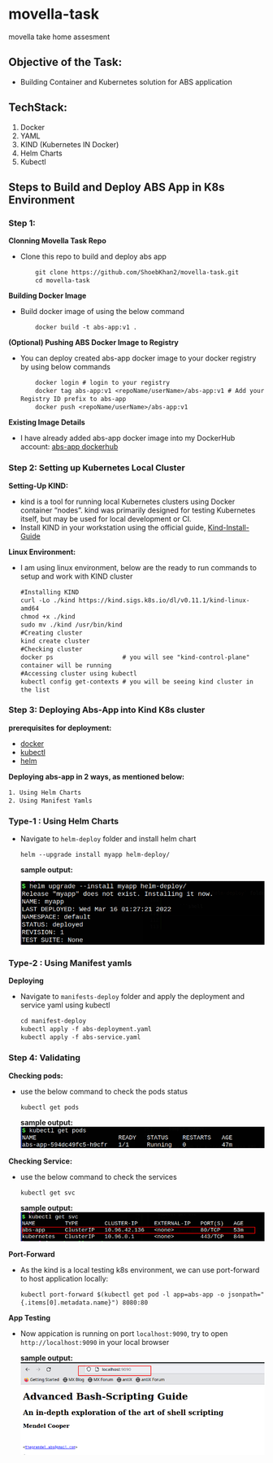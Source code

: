 # movella-task
movella take home assesment

## Objective of the Task:

* Building Container and Kubernetes solution for ABS application

## TechStack:
1. Docker
2. YAML
3. KIND (Kubernetes IN Docker)
4. Helm Charts
5. Kubectl

## Steps to Build and Deploy ABS App in K8s Environment
### Step 1: 
**Clonning Movella Task Repo**

* Clone this repo to build and deploy abs app
    ```SHELL
        git clone https://github.com/ShoebKhan2/movella-task.git
        cd movella-task
    ```
**Building Docker Image**

* Build docker image of using the below command
    ```SHELL
        docker build -t abs-app:v1 .
    ```

**(Optional) Pushing ABS Docker Image to Registry**
* You can deploy created abs-app docker image to your docker registry by using below commands
    ```SHELL
        docker login # login to your registry
        docker tag abs-app:v1 <repoName/userName>/abs-app:v1 # Add your Registry ID prefix to abs-app
        docker push <repoName/userName>/abs-app:v1
    ```

**Existing Image Details**
* I have already added abs-app docker image  into my DockerHub account: [abs-app dockerhub](https://hub.docker.com/repository/docker/shoeb151/abs-app)

### Step 2: Setting up Kubernetes Local Cluster
**Setting-Up KIND:**
* kind is a tool for running local Kubernetes clusters using Docker container “nodes”.
kind was primarily designed for testing Kubernetes itself, but may be used for local development or CI.
* Install KIND in your workstation using the official guide, [Kind-Install-Guide](https://kind.sigs.k8s.io/docs/user/quick-start/#installation)

**Linux Environment:**
* I am using linux environment, below are the ready to run commands to setup and work with KIND cluster
    ```SHELL
    #Installing KIND
    curl -Lo ./kind https://kind.sigs.k8s.io/dl/v0.11.1/kind-linux-amd64
    chmod +x ./kind
    sudo mv ./kind /usr/bin/kind
    #Creating cluster
    kind create cluster
    #Checking cluster
    docker ps                   # you will see "kind-control-plane" container will be running 
    #Accessing cluster using kubectl
    kubectl config get-contexts # you will be seeing kind cluster in the list
    ```

### Step 3: Deploying Abs-App into Kind K8s cluster
**prerequisites for deployment:**
- [docker](https://docs.docker.com/engine/install/)
- [kubectl](https://kubernetes.io/docs/tasks/tools/install-kubectl-linux/)
- [helm](https://helm.sh/docs/intro/install/)

**Deploying abs-app in 2 ways, as mentioned below:**

    1. Using Helm Charts
    2. Using Manifest Yamls


### Type-1 : Using Helm Charts

* Navigate to `helm-deploy` folder and install helm chart

    ```SHELL
    helm --upgrade install myapp helm-deploy/
    ```
    **sample output:**

    <img src="./images/helm-install.png"/>

### Type-2 : Using Manifest yamls
**Deploying**
* Navigate to `manifests-deploy` folder and apply the deployment and service yaml using kubectl

    ```SHELL
    cd manifest-deploy
    kubectl apply -f abs-deployment.yaml
    kubectl apply -f abs-service.yaml
    ```

### Step 4: Validating

**Checking pods:**
* use the below command to check the pods status
    ```SHELL
    kubectl get pods
    ```

    **sample output:**
    <img src="./images/get-pods.png">

**Checking Service:**
* use the below command to check the services
    ```SHELL
    kubectl get svc
    ```

    **sample output:**
    <img src="./images/get-svc.png">

**Port-Forward**
* As the kind is a local testing k8s environment, we can use port-forward to host application locally:
    ```SHELL
    kubectl port-forward $(kubectl get pod -l app=abs-app -o jsonpath="{.items[0].metadata.name}") 8080:80
    ```


**App Testing**
* Now appication is running on port `localhost:9090`, try to open `http://localhost:9090` in your local browser
    
    **sample output:**
    <img src="./images/result.png" />

